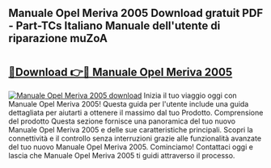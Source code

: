 ## Manuale Opel Meriva 2005 Download gratuit PDF - Part-TCs Italiano Manuale dell'utente di riparazione muZoA

# <h2><a href="http://dfbr8xk.blite.top/?on=Manuale+Opel+Meriva+2005">🔗Download 👉🔴 Manuale Opel Meriva 2005</a></h2>

[![Manuale Opel Meriva 2005 download](https://i.imgur.com/lujVjoI.png)](http://dfbr8xk.blite.top/?on=Manuale+Opel+Meriva+2005)
Inizia il tuo viaggio oggi con Manuale Opel Meriva 2005! Questa guida per l'utente include una guida dettagliata per aiutarti a ottenere il massimo dal tuo Prodotto. Comprensione del prodotto Questa sezione fornisce una panoramica del tuo nuovo Manuale Opel Meriva 2005 e delle sue caratteristiche principali. Scopri la connettività e il controllo senza interruzioni grazie alle funzionalità avanzate del tuo nuovo Manuale Opel Meriva 2005. Cominciamo! Contattaci oggi e lascia che Manuale Opel Meriva 2005 ti guidi attraverso il processo.
